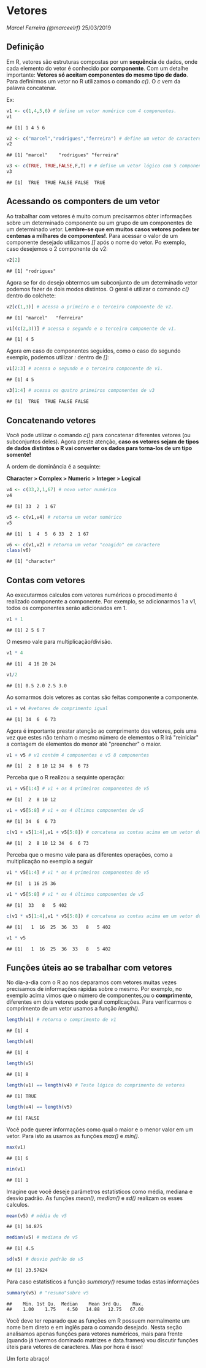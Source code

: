 Vetores
================
*Marcel Ferreira (@marceelrf)*
25/03/2019

Definição
---------

Em R, vetores são estruturas compostas por um **sequência** de dados, onde cada elemento do vetor é conhecido por **componente**. Com um detalhe importante: **Vetores só aceitam componentes do mesmo tipo de dado**. Para definirmos um vetor no R utilizamos o comando *c()*. O *c* vem da palavra concatenar.

Ex:

``` r
v1 <- c(1,4,5,6) # define um vetor numérico com 4 componentes.
v1
```

    ## [1] 1 4 5 6

``` r
v2 <- c("marcel","rodrigues","ferreira") # define um vetor de caracteres com 3 componentes.
v2
```

    ## [1] "marcel"    "rodrigues" "ferreira"

``` r
v3 <- c(TRUE, TRUE,FALSE,F,T) # # define um vetor lógico com 5 componentes.
v3
```

    ## [1]  TRUE  TRUE FALSE FALSE  TRUE

Acessando os componters de um vetor
-----------------------------------

Ao trabalhar com vetores é muito comum precisarmos obter informações sobre um determinado componente ou um grupo de um componentes de um determinado vetor. **Lembre-se que em muitos casos vetores podem ter centenas a milhares de componentes!**. Para acessar o valor de um componente desejado utilizamos *\[\]* após o nome do vetor. Po exemplo, caso desejemos o 2 componente de v2:

``` r
v2[2]
```

    ## [1] "rodrigues"

Agora se for do desejo obtermos um subconjunto de um determinado vetor podemos fazer de dois modos distintos. O geral é utilizar o comando *c()* dentro do colchete:

``` r
v2[c(1,3)] # acessa o primeiro e o terceiro componente de v2.
```

    ## [1] "marcel"   "ferreira"

``` r
v1[(c(2,3))] # acessa o segundo e o terceiro componente de v1.
```

    ## [1] 4 5

Agora em caso de componentes seguidos, como o caso do segundo exemplo, podemos utilizar *:* dentro de *\[\]*:

``` r
v1[2:3] # acessa o segundo e o terceiro componente de v1.
```

    ## [1] 4 5

``` r
v3[1:4] # acessa os quatro primeiros componentes de v3
```

    ## [1]  TRUE  TRUE FALSE FALSE

Concatenando vetores
--------------------

Você pode utilizar o comando *c()* para concatenar diferentes vetores (ou subconjuntos deles). Agora preste atenção, **caso os vetores sejam de tipos de dados distintos o R vai converter os dados para torna-los de um tipo somente!**

A ordem de dominância é a sequinte:

**Character &gt; Complex &gt; Numeric &gt; Integer &gt; Logical**

``` r
v4 <- c(33,2,1,67) # novo vetor numérico
v4
```

    ## [1] 33  2  1 67

``` r
v5 <- c(v1,v4) # retorna um vetor numérico
v5
```

    ## [1]  1  4  5  6 33  2  1 67

``` r
v6 <- c(v1,v2) # retorna um vetor "coagido" em caractere
class(v6)
```

    ## [1] "character"

Contas com vetores
------------------

Ao executarmos calculos com vetores numéricos o procedimento é realizado componente a componente. Por exemplo, se adicionarmos 1 a v1, todos os componentes serão adicionados em 1.

``` r
v1 + 1
```

    ## [1] 2 5 6 7

O mesmo vale para multiplicação/divisão.

``` r
v1 * 4
```

    ## [1]  4 16 20 24

``` r
v1/2
```

    ## [1] 0.5 2.0 2.5 3.0

Ao somarmos dois vetores as contas são feitas componente a componente.

``` r
v1 + v4 #vetores de comprimento igual
```

    ## [1] 34  6  6 73

Agora é importante prestar atenção ao comprimento dos vetores, pois uma vez que estes não tenham o mesmo número de elementos o R irá "reiniciar" a contagem de elementos do menor até "preencher" o maior.

``` r
v1 + v5 # v1 contém 4 componentes e v5 8 componentes
```

    ## [1]  2  8 10 12 34  6  6 73

Perceba que o R realizou a sequinte operação:

``` r
v1 + v5[1:4] # v1 + os 4 primeiros componentes de v5
```

    ## [1]  2  8 10 12

``` r
v1 + v5[5:8] # v1 + os 4 últimos componentes de v5
```

    ## [1] 34  6  6 73

``` r
c(v1 + v5[1:4],v1 + v5[5:8]) # concatena as contas acima em um vetor de 8 componentes
```

    ## [1]  2  8 10 12 34  6  6 73

Perceba que o mesmo vale para as diferentes operações, como a multiplicação no exemplo a seguir

``` r
v1 * v5[1:4] # v1 * os 4 primeiros componentes de v5
```

    ## [1]  1 16 25 36

``` r
v1 * v5[5:8] # v1 * os 4 últimos componentes de v5
```

    ## [1]  33   8   5 402

``` r
c(v1 * v5[1:4],v1 * v5[5:8]) # concatena as contas acima em um vetor de 8 componentes
```

    ## [1]   1  16  25  36  33   8   5 402

``` r
v1 * v5
```

    ## [1]   1  16  25  36  33   8   5 402

Funções úteis ao se trabalhar com vetores
-----------------------------------------

No dia-a-dia com o R ao nos deparamos com vetores muitas vezes precisamos de informações rápidas sobre o mesmo. Por exemplo, no exemplo acima vimos que o número de componentes,ou o **comprimento**, diferentes em dois vetores pode geral complicações. Para verificarmos o comprimento de um vetor usamos a função *length()*.

``` r
length(v1) # retorna o comprimento de v1
```

    ## [1] 4

``` r
length(v4)
```

    ## [1] 4

``` r
length(v5)
```

    ## [1] 8

``` r
length(v1) == length(v4) # Teste lógico do comprimento de vetores
```

    ## [1] TRUE

``` r
length(v4) == length(v5)
```

    ## [1] FALSE

Você pode querer informações como qual o maior e o menor valor em um vetor. Para isto as usamos as funções *max()* e *min()*.

``` r
max(v1)
```

    ## [1] 6

``` r
min(v1)
```

    ## [1] 1

Imagine que você deseje parâmetros estatísticos como média, mediana e desvio padrão. As funções *mean()*, *median()* e *sd()* realizam os esses calculos.

``` r
mean(v5) # média de v5
```

    ## [1] 14.875

``` r
median(v5) # mediana de v5
```

    ## [1] 4.5

``` r
sd(v5) # desvio padrão de v5
```

    ## [1] 23.57624

Para caso estatísticos a função *summary()* resume todas estas informações

``` r
summary(v5) # "resumo"sobre v5 
```

    ##    Min. 1st Qu.  Median    Mean 3rd Qu.    Max. 
    ##    1.00    1.75    4.50   14.88   12.75   67.00

Você deve ter reparado que as funções em R possuem normalmente um nome bem direto e em inglês para o comando desejado. Nesta seção analisamos apenas funções para vetores numéricos, mais para frente (quando já tivermos dominado matrizes e data.frames) vou discutir funções úteis para vetores de caracteres. Mas por hora é isso!

Um forte abraço!

